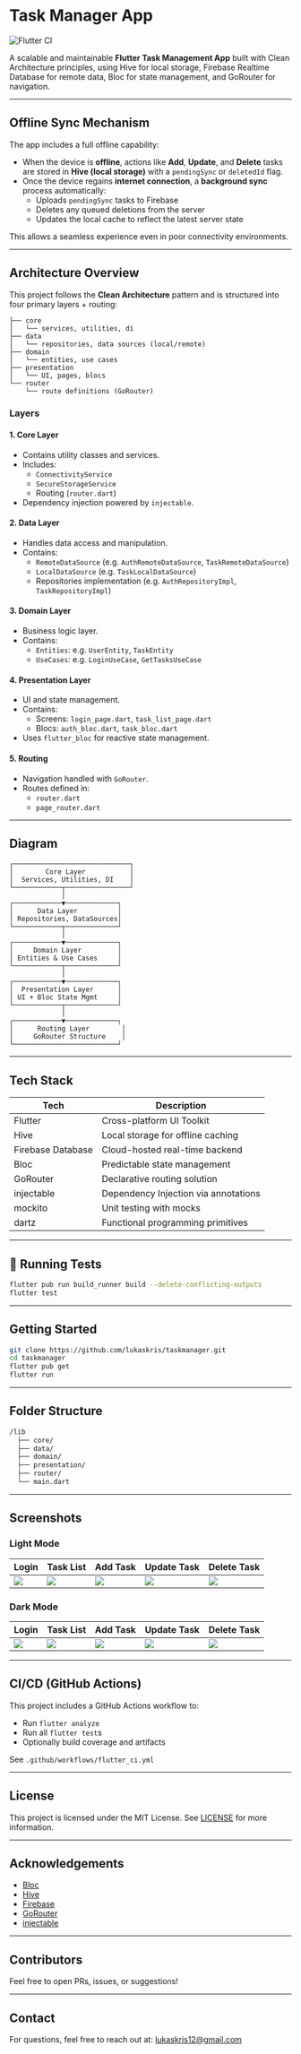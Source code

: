 # Task Manager App

![Flutter CI](https://github.com/lukaskris/taskmanager/actions/workflows/flutter_ci.yml/badge.svg)

A scalable and maintainable **Flutter Task Management App** built with Clean Architecture principles, using Hive for local storage, Firebase Realtime Database for remote data, Bloc for state management, and GoRouter for navigation.

---

## Offline Sync Mechanism

The app includes a full offline capability:

- When the device is **offline**, actions like **Add**, **Update**, and **Delete** tasks are stored in **Hive (local storage)** with a `pendingSync` or `deletedId` flag.
- Once the device regains **internet connection**, a **background sync** process automatically:
  - Uploads `pendingSync` tasks to Firebase
  - Deletes any queued deletions from the server
  - Updates the local cache to reflect the latest server state

This allows a seamless experience even in poor connectivity environments.

---

## Architecture Overview

This project follows the **Clean Architecture** pattern and is structured into four primary layers + routing:

```
├── core
│   └── services, utilities, di
├── data
│   └── repositories, data sources (local/remote)
├── domain
│   └── entities, use cases
├── presentation
│   └── UI, pages, blocs
└── router
    └── route definitions (GoRouter)
```

### Layers

#### 1. **Core Layer**

- Contains utility classes and services.
- Includes:
  - `ConnectivityService`
  - `SecureStorageService`
  - Routing (`router.dart`)
- Dependency injection powered by `injectable`.

#### 2. **Data Layer**

- Handles data access and manipulation.
- Contains:
  - `RemoteDataSource` (e.g. `AuthRemoteDataSource`, `TaskRemoteDataSource`)
  - `LocalDataSource` (e.g. `TaskLocalDataSource`)
  - Repositories implementation (e.g. `AuthRepositoryImpl`, `TaskRepositoryImpl`)

#### 3. **Domain Layer**

- Business logic layer.
- Contains:
  - `Entities`: e.g. `UserEntity`, `TaskEntity`
  - `UseCases`: e.g. `LoginUseCase`, `GetTasksUseCase`

#### 4. **Presentation Layer**

- UI and state management.
- Contains:
  - Screens: `login_page.dart`, `task_list_page.dart`
  - Blocs: `auth_bloc.dart`, `task_bloc.dart`
- Uses `flutter_bloc` for reactive state management.

#### 5. **Routing**

- Navigation handled with `GoRouter`.
- Routes defined in:
  - `router.dart`
  - `page_router.dart`

---

## Diagram

```
┌─────────────────────────────┐
│        Core Layer           │
│  Services, Utilities, DI    │
└────────────┬────────────────┘
             │
┌────────────▼─────────────┐
│      Data Layer          │
│ Repositories, DataSources│
└────────────┬─────────────┘
             │
┌────────────▼─────────────┐
│     Domain Layer         │
│ Entities & Use Cases     │
└────────────┬─────────────┘
             │
┌────────────▼─────────────┐
│  Presentation Layer      │
│ UI + Bloc State Mgmt     │
└────────────┬─────────────┘
             │
┌────────────▼─────────────┐
│      Routing Layer        │
│     GoRouter Structure    │
└──────────────────────────┘
```

---

## Tech Stack

| Tech              | Description                          |
| ----------------- | ------------------------------------ |
| Flutter           | Cross-platform UI Toolkit            |
| Hive              | Local storage for offline caching    |
| Firebase Database | Cloud-hosted real-time backend       |
| Bloc              | Predictable state management         |
| GoRouter          | Declarative routing solution         |
| injectable        | Dependency Injection via annotations |
| mockito           | Unit testing with mocks              |
| dartz             | Functional programming primitives    |

---

## 🧪 Running Tests

```bash
flutter pub run build_runner build --delete-conflicting-outputs
flutter test
```

---

## Getting Started

```bash
git clone https://github.com/lukaskris/taskmanager.git
cd taskmanager
flutter pub get
flutter run
```

---

## Folder Structure

```txt
/lib
  ├── core/
  ├── data/
  ├── domain/
  ├── presentation/
  ├── router/
  └── main.dart
```

---

## Screenshots

### Light Mode

| Login                              | Task List                              | Add Task                                | Update Task                              | Delete Task                              |
| ---------------------------------- | -------------------------------------- | --------------------------------------- | ---------------------------------------- | ---------------------------------------- |
| ![](screenshoots/login_light.webp) | ![](screenshoots/task_list_light.webp) | ![](screenshoots/task_input_light.webp) | ![](screenshoots/task_update_light.webp) | ![](screenshoots/task_delete_light.webp) |

### Dark Mode

| Login                             | Task List                             | Add Task                               | Update Task                              | Delete Task                             |
| --------------------------------- | ------------------------------------- | -------------------------------------- | ---------------------------------------- | --------------------------------------- |
| ![](screenshoots/login_dark.webp) | ![](screenshoots/task_list_dark.webp) | ![](screenshoots/task_input_dark.webp) | ![](screenshoots/task_update_light.webp) | ![](screenshoots/task_delete_dark.webp) |

---

## CI/CD (GitHub Actions)

This project includes a GitHub Actions workflow to:

- Run `flutter analyze`
- Run all `flutter test`s
- Optionally build coverage and artifacts

See `.github/workflows/flutter_ci.yml`

---

## License

This project is licensed under the MIT License. See [LICENSE](LICENSE) for more information.

---

## Acknowledgements

- [Bloc](https://bloclibrary.dev/)
- [Hive](https://docs.hivedb.dev/)
- [Firebase](https://firebase.google.com/)
- [GoRouter](https://pub.dev/packages/go_router)
- [injectable](https://pub.dev/packages/injectable)

---

## Contributors

Feel free to open PRs, issues, or suggestions!

---

## Contact

For questions, feel free to reach out at: [lukaskris12@gmail.com](mailto:lukaskris12@gmail.com)

